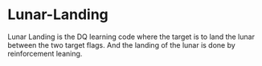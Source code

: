 # Lunar-Landing
Lunar Landing is the DQ learning code where the target is to land the lunar between the two target flags. And the landing of the lunar is done by reinforcement leaning.
